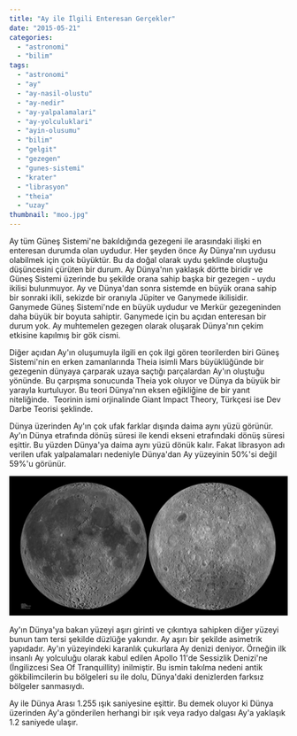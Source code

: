 ```yaml
---
title: "Ay ile İlgili Enteresan Gerçekler"
date: "2015-05-21"
categories: 
  - "astronomi"
  - "bilim"
tags: 
  - "astronomi"
  - "ay"
  - "ay-nasil-olustu"
  - "ay-nedir"
  - "ay-yalpalamalari"
  - "ay-yolculuklari"
  - "ayin-olusumu"
  - "bilim"
  - "gelgit"
  - "gezegen"
  - "gunes-sistemi"
  - "krater"
  - "librasyon"
  - "theia"
  - "uzay"
thumbnail: "moo.jpg"
---
```


Ay tüm Güneş Sistemi'ne bakıldığında gezegeni ile arasındaki ilişki en enteresan durumda olan uydudur. Her şeyden önce Ay Dünya'nın uydusu olabilmek için çok büyüktür. Bu da doğal olarak uydu şeklinde oluştuğu düşüncesini çürüten bir durum. Ay Dünya'nın yaklaşık dörtte biridir ve Güneş Sistemi üzerinde bu şekilde orana sahip başka bir gezegen - uydu ikilisi bulunmuyor. Ay ve Dünya'dan sonra sistemde en büyük orana sahip bir sonraki ikili, sekizde bir oranıyla Jüpiter ve Ganymede ikilisidir. Ganymede Güneş Sistemi'nde en büyük uydudur ve Merkür gezegeninden daha büyük bir boyuta sahiptir. Ganymede için bu açıdan enteresan bir durum yok. Ay muhtemelen gezegen olarak oluşarak Dünya'nın çekim etkisine kapılmış bir gök cismi.

Diğer açıdan Ay'ın oluşumuyla ilgili en çok ilgi gören teorilerden biri Güneş Sistemi'nin en erken zamanlarında Theia isimli Mars büyüklüğünde bir gezegenin dünyaya çarparak uzaya saçtığı parçalardan Ay'ın oluştuğu yönünde. Bu çarpışma sonucunda Theia yok oluyor ve Dünya da büyük bir yarayla kurtuluyor. Bu teori Dünya'nın eksen eğikliğine de bir yanıt niteliğinde.  Teorinin ismi orjinalinde Giant Impact Theory, Türkçesi ise Dev Darbe Teorisi şeklinde.

Dünya üzerinden Ay'ın çok ufak farklar dışında daima aynı yüzü görünür. Ay'ın Dünya etrafında dönüş süresi ile kendi ekseni etrafındaki dönüş süresi eşittir. Bu yüzden Dünya'ya daima aynı yüzü dönük kalır. Fakat librasyon adı verilen ufak yalpalamaları nedeniyle Dünya'dan Ay yüzeyinin 50%'si değil 59%'u görünür.

![Ay'ın iki yüzü](images/moon-sides-1024x512-1024x512.jpg)

Ay'ın Dünya'ya bakan yüzeyi aşırı girinti ve çıkıntıya sahipken diğer yüzeyi bunun tam tersi şekilde düzlüğe yakındır. Ay aşırı bir şekilde asimetrik yapıdadır. Ay'ın yüzeyindeki karanlık çukurlara Ay denizi deniyor. Örneğin ilk insanlı Ay yolculuğu olarak kabul edilen Apollo 11'de Sessizlik Denizi'ne (İngilizcesi Sea Of Tranquillity) inilmiştir. Bu ismin takılma nedeni antik gökbilimcilerin bu bölgeleri su ile dolu, Dünya'daki denizlerden farksız bölgeler sanmasıydı.

Ay ile Dünya Arası 1.255 ışık saniyesine eşittir. Bu demek oluyor ki Dünya üzerinden Ay'a gönderilen herhangi bir ışık veya radyo dalgası Ay'a yaklaşık 1.2 saniyede ulaşır.
